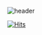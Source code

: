 ![header](https://capsule-render.vercel.app/api?type=waving&color=timeGradient&height=300&section=header&text=귀띵's%20Space%20%20:D&fontSize=70)

[![Hits](https://hits.seeyoufarm.com/api/count/incr/badge.svg?url=https://github.com/gwidding%2Fgjbae1212%2Fhit-counter)](https://hits.seeyoufarm.com)     

<!--![Anurag's GitHub stats](https://github-readme-stats.vercel.app/api?username=gwidding&show_icons=true&theme=catppuccin_latte) !-->



